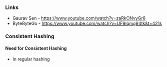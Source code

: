 ### Links
- Gaurav Sen - https://www.youtube.com/watch?v=zaRkONvyGr8
- ByteByteGo - https://www.youtube.com/watch?v=UF9Iqmg94tk&t=421s

### Consistent Hashing
#### Need for Consistent Hashing
- In regular hashing